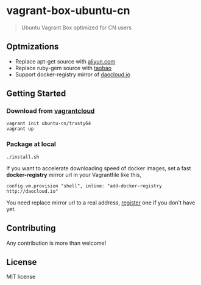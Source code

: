 # vagrant-box-ubuntu-cn

> Ubuntu Vagrant Box optimized for CN users

## Optmizations

- Replace apt-get source with [aliyun.com][]
- Replace ruby-gem source with [taobao][]
- Support docker-registry mirror of [daocloud.io][]

[aliyun.com]: http://mirrors.aliyun.com/.help/ubuntu.html
[taobao]: https://ruby.taobao.org/
[daocloud.io]: https://www.daocloud.io/account/signup?invite=637512f2

## Getting Started

### Download from [vagrantcloud]

    vagrant init ubuntu-cn/trusty64
    vagrant up

[vagrantcloud]: https://atlas.hashicorp.com/ubuntu-cn/boxes/trusty64

### Package at local

    ./install.sh

If you want to accelerate downloading speed of docker images, set a fast **docker-registry** mirror url in your Vagrantfile like this,

    config.vm.provision "shell", inline: "add-docker-registry http://daocloud.io"

You need replace mirror url to a real address, [register][] one if you don't have yet.

[register]: https://www.daocloud.io/account/signup?invite=637512f2

## Contributing

Any contribution is more than welcome!

## License

MIT license
